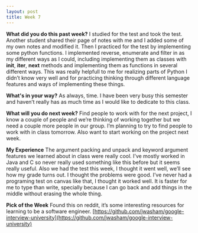 ```yaml
---
layout: post
title: Week 7
---
```



**What did you do this past week?**
I studied for the test and took the test. Another student shared their page of notes with me and I added some of my own notes and modified it. Then I practiced for the test by implementing some python functions. I implemented reverse, enumerate and filter in as my different ways as I could, including implementing them as classes with __init__, __iter__, __next__ methods and implementing them as functions in several different ways. This was really helpfull to me for realizing parts of Python I didn’t know very well and for practicing thinking through different language features and ways of implementing these things.

**What's in your way?**
As always, time. I have been very busy this semester and haven’t really has as much time as I would like to dedicate to this class.

**What will you do next week?**
Find people to work with for the next project, I know a couple of people and we’re thinking of working together but we need a couple more people in our group. I’m planning to try to find people to work with in class tomorrow. Also want to start working on the project next week.

**My Experience**
The argument packing and unpack and keyword argument features we learned about in class were really cool. I’ve mostly worked in Java and C so never really used something like this before but it seems really useful. Also we had the test this week, I thought it went well, we’ll see how my grade turns out. I thought the problems were good. I’ve never had a programing test on canvas like that, I thought it worked well. It is faster for me to type than write, specially because I can go back and add things in the middle without erasing the whole thing.

**Pick of the Week**
Found this on reddit, it’s some interesting resources for learning to be a software engineer.
[https://github.com/jwasham/google-interview-university](https://github.com/jwasham/google-interview-university)



